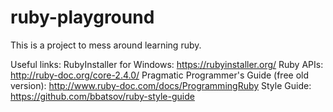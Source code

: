 # ruby-playground
This is a project to mess around learning ruby.

Useful links:
RubyInstaller for Windows: https://rubyinstaller.org/
Ruby APIs: http://ruby-doc.org/core-2.4.0/
Pragmatic Programmer's Guide (free old version): http://www.ruby-doc.com/docs/ProgrammingRuby
Style Guide: https://github.com/bbatsov/ruby-style-guide

